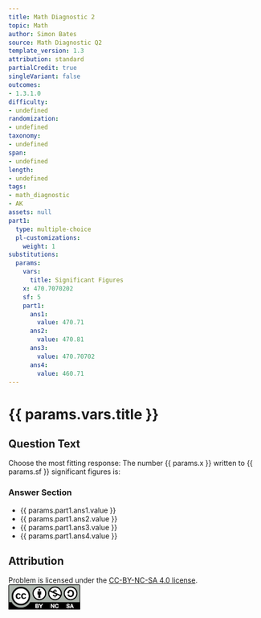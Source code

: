 ```yaml
---
title: Math Diagnostic 2
topic: Math
author: Simon Bates
source: Math Diagnostic Q2
template_version: 1.3
attribution: standard
partialCredit: true
singleVariant: false
outcomes:
- 1.3.1.0
difficulty:
- undefined
randomization:
- undefined
taxonomy:
- undefined
span:
- undefined
length:
- undefined
tags:
- math_diagnostic
- AK
assets: null
part1:
  type: multiple-choice
  pl-customizations:
    weight: 1
substitutions:
  params:
    vars:
      title: Significant Figures
    x: 470.7070202
    sf: 5
    part1:
      ans1:
        value: 470.71
      ans2:
        value: 470.81
      ans3:
        value: 470.70702
      ans4:
        value: 460.71
---
```

# {{ params.vars.title }}

## Question Text

Choose the most fitting response:
The number {{ params.x }} written to {{ params.sf }} significant figures is:

### Answer Section

- {{ params.part1.ans1.value }}
- {{ params.part1.ans2.value }}
- {{ params.part1.ans3.value }}
- {{ params.part1.ans4.value }}

## Attribution

Problem is licensed under the [CC-BY-NC-SA 4.0 license](https://creativecommons.org/licenses/by-nc-sa/4.0/).<br> ![The Creative Commons 4.0 license requiring attribution-BY, non-commercial-NC, and share-alike-SA license.](https://raw.githubusercontent.com/firasm/bits/master/by-nc-sa.png)